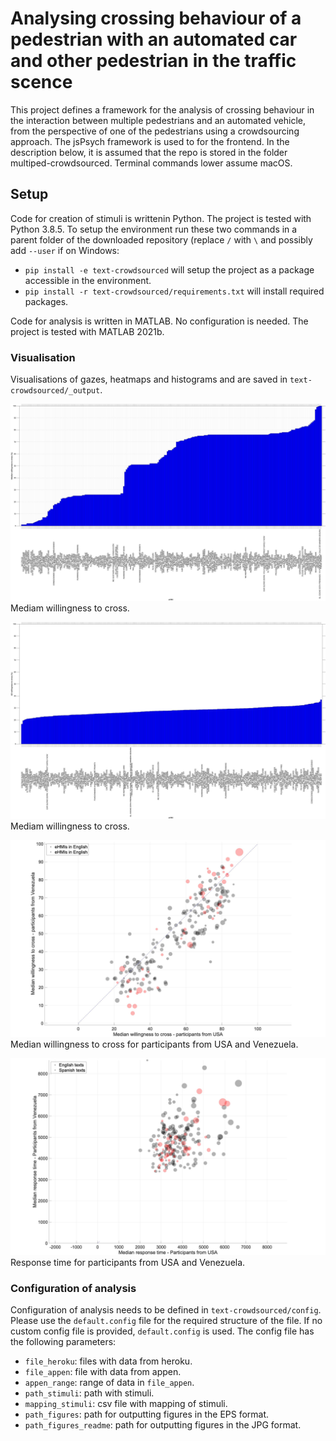 # Analysing crossing behaviour of a pedestrian with an automated car and other pedestrian in the traffic scence

This project defines a framework for the analysis of crossing behaviour in the interaction between multiple pedestrians and an automated vehicle, from the perspective of one of the pedestrians using a crowdsourcing approach. The jsPsych framework is used to for the frontend. In the description below, it is assumed that the repo is stored in the folder multiped-crowdsourced. Terminal commands lower assume macOS.

## Setup
Code for creation of stimuli is writtenin Python. The project is tested with Python 3.8.5. To setup the environment run these two commands in a parent folder of the downloaded repository (replace `/` with `\` and possibly add `--user` if on Windows:
- `pip install -e text-crowdsourced` will setup the project as a package accessible in the environment.
- `pip install -r text-crowdsourced/requirements.txt` will install required packages.

Code for analysis is written in MATLAB. No configuration is needed. The project is tested with MATLAB 2021b.

### Visualisation
Visualisations of gazes, heatmaps and histograms and  are saved in `text-crowdsourced/_output`.

![median willingness to cross](https://github.com/bazilinskyy/text-crowdsourced/blob/main/figures/median-cross.jpg?raw=true)
Mediam willingness to cross.

![sd willingness to cross](https://github.com/bazilinskyy/text-crowdsourced/blob/main/figures/sd-cross.jpg?raw=true)
Mediam willingness to cross.

![median willingness to cross for usa and ven](https://github.com/bazilinskyy/text-crowdsourced/blob/main/figures/median-cross-usa-ven.jpg?raw=true)
Median willingness to cross for participants from USA and Venezuela.

![response willingness to cross for usa and ven](https://github.com/bazilinskyy/text-crowdsourced/blob/main/figures/response-time-usa-ven.jpg?raw=true)
Response time for participants from USA and Venezuela.

### Configuration of analysis
Configuration of analysis needs to be defined in `text-crowdsourced/config`. Please use the `default.config` file for the required structure of the file. If no custom config file is provided, `default.config` is used. The config file has the following parameters:
* `file_heroku`: files with data from heroku.
* `file_appen`: file with data from appen.
* `appen_range`: range of data in `file_appen`.
* `path_stimuli`: path with stimuli.
* `mapping_stimuli`: csv file with mapping of stimuli.
* `path_figures`: path for outputting figures in the EPS format.
* `path_figures_readme`: path for outputting figures in the JPG format.